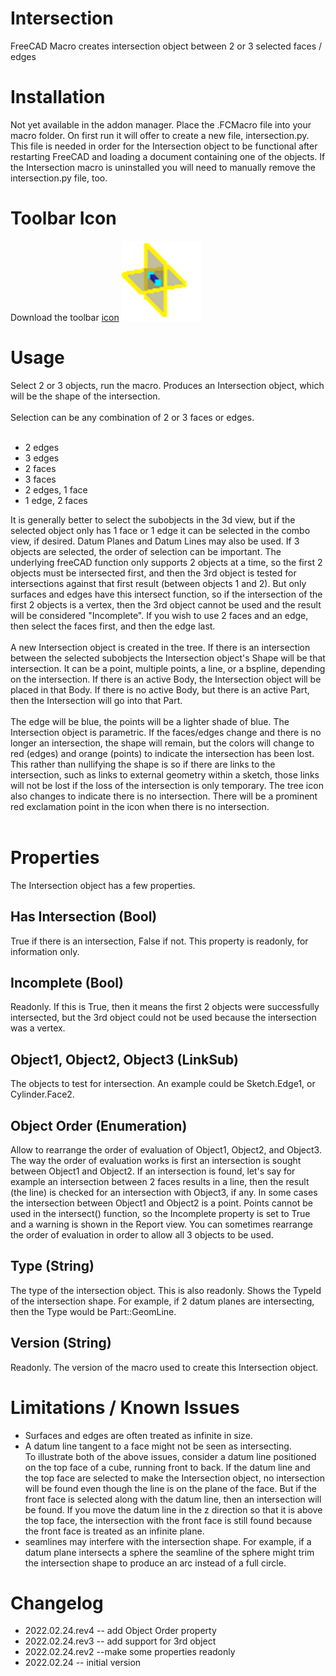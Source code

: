# Intersection
FreeCAD Macro creates intersection object between 2 or 3 selected faces / edges

# Installation
Not yet available in the addon manager.  Place the .FCMacro file into your macro folder.  On first run it will offer to create a new file, intersection.py.  This file is needed in order for the Intersection object to be functional after restarting FreeCAD and loading a document containing one of the objects.  If the Intersection macro is uninstalled you will need to manually remove the intersection.py file, too.<br/>

# Toolbar Icon
Download the toolbar <a href="Intersection_Icon.svg">icon</a> <img src="Intersection_Icon.svg" alt="toolbar icon"><br/>

# Usage
Select 2 or 3 objects, run the macro.  Produces an Intersection object, which will be the shape of the intersection.<br/>
<br/>
Selection can be any combination of 2 or 3 faces or edges.<br/>
<br/>
* 2 edges
* 3 edges
* 2 faces
* 3 faces
* 2 edges, 1 face
* 1 edge, 2 faces

It is generally better to select the subobjects in the 3d view, but if the selected object only has 1 face or 1 edge it can be selected in the combo view, if desired.  Datum Planes and Datum Lines may also be used.  If 3 objects are selected, the order of selection can be important.  The underlying freeCAD function only supports 2 objects at a time, so the first 2 objects must be intersected first, and then the 3rd object is tested for intersections against that first result (between objects 1 and 2).  But only surfaces and edges have this intersect function, so if the intersection of the first 2 objects is a vertex, then the 3rd object cannot be used and the result will be considered "Incomplete".  If you wish to use 2 faces and an edge, then select the faces first, and then the edge last.<br/>
<br/>
A new Intersection object is created in the tree.  If there is an intersection between the selected subobjects the Intersection object's Shape will be that intersection.  It can be a point, multiple points, a line, or a bspline, depending on the intersection.  If there is an active Body, the Intersection object will be placed in that Body.  If there is no active Body, but there is an active Part, then the Intersection will go into that Part.<br/>
<br/>
The edge will be blue, the points will be a lighter shade of blue.  The Intersection object is parametric.  If the faces/edges change and there is no longer an intersection, the shape will remain, but the colors will change to red (edges) and orange (points) to indicate the intersection has been lost.  This rather than nullifying the shape is so if there are links to the intersection, such as links to external geometry within a sketch, those links will not be lost if the loss of the intersection is only temporary.  The tree icon also changes to indicate there is no intersection.  There will be a prominent red exclamation point in the icon when there is no intersection.<br/>
<br/>
# Properties
The Intersection object has a few properties.
## Has Intersection (Bool)
True if there is an intersection, False if not.  This property is readonly, for information only.
## Incomplete (Bool)
Readonly.  If this is True, then it means the first 2 objects were successfully intersected, but the 3rd object could not be used because the intersection was a vertex.
## Object1, Object2, Object3 (LinkSub)
The objects to test for intersection.  An example could be Sketch.Edge1, or Cylinder.Face2.
## Object Order (Enumeration)
Allow to rearrange the order of evaluation of Object1, Object2, and Object3.  The way the order of evaluation works is first an intersection is sought between Object1 and Object2.  If an intersection is found, let's say for example an intersection between 2 faces results in a line, then the result (the line) is checked for an intersection with Object3, if any.  In some cases the intersection between Object1 and Object2 is a point.  Points cannot be used in the intersect() function, so the Incomplete property is set to True and a warning is shown in the Report view.  You can sometimes rearrange the order of evaluation in order to allow all 3 objects to be used.
## Type (String)
The type of the intersection object.  This is also readonly.  Shows the TypeId of the intersection shape.  For example, if 2 datum planes are intersecting, then the Type would be Part::GeomLine.
## Version (String)
Readonly.  The version of the macro used to create this Intersection object.

# Limitations / Known Issues
* Surfaces and edges are often treated as infinite in size.<br/>
* A datum line tangent to a face might not be seen as intersecting.<br/>
To illustrate both of the above issues, consider a datum line positioned on the top face of a cube, running front to back.  If the datum line and the top face are selected to make the Intersection object, no intersection will be found even though the line is on the plane of the face.  But if the front face is selected along with the datum line, then an intersection will be found.  If you move the datum line in the z direction so that it is above the top face, the intersection with the front face is still found because the front face is treated as an infinite plane.
* seamlines may interfere with the intersection shape.  For example, if a datum plane intersects a sphere the seamline of the sphere might trim the intersection shape to produce an arc instead of a full circle.<br/>

# Changelog
* 2022.02.24.rev4 -- add Object Order property
* 2022.02.24.rev3 -- add support for 3rd object
* 2022.02.24.rev2 --make some properties readonly
* 2022.02.24 -- initial version
